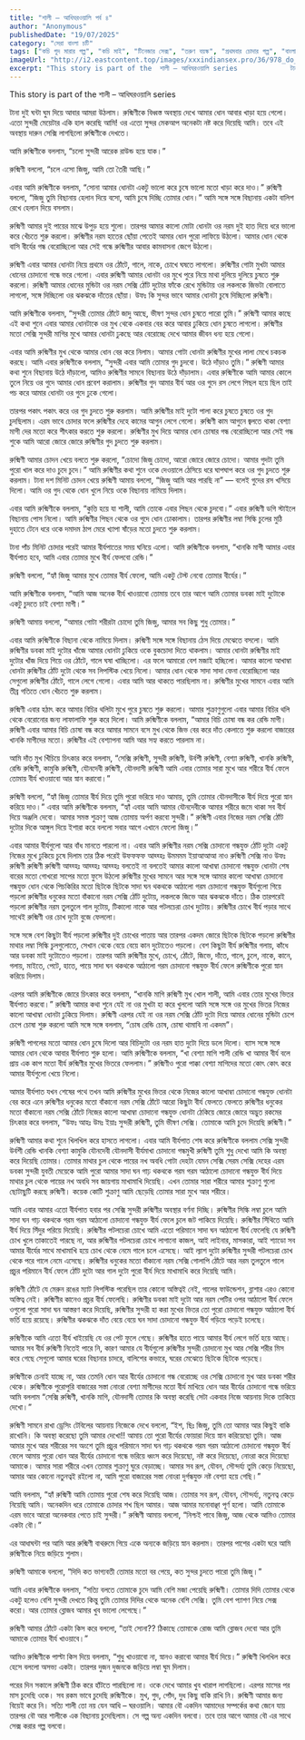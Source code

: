 ```yaml
---
title: "শালী – আধিঘরওয়ালি পর্ব ৪"
author: "Anonymous"
publishedDate: "19/07/2025"
category: "সেরা বাংলা চটি"
tags: ["কচি গুদ মারার গল্প", "কচি মাই", "টিনেজার সেক্স", "তরুণ বয়স্ক", "প্রথমবার চোদার গল্প", "বাংলা চটি গল্প", "শালী জামাইবাবুর চোদন কাহিনী"]
imageUrl: "http://i2.eastcontent.top/images/xxxindiansex.pro/36/978_do_a.jpg"
excerpt: "This story is part of the  শালী – আধিঘরওয়ালি series             টানা দুই ঘন্টা ঘুম দিয়ে আবার আমরা উঠলাম। রুক্মিণীকে বিধ্বস্ত অবস্থায় দেখে আমার ধোন আবার খাড়া হয়ে গেলো। এতো সুন্দরী মেয়েটার একি হাল করেছি..."
---
```


This story is part of the 
শালী – আধিঘরওয়ালি series












টানা দুই ঘন্টা ঘুম দিয়ে আবার আমরা উঠলাম। রুক্মিণীকে বিধ্বস্ত অবস্থায় দেখে আমার ধোন আবার খাড়া হয়ে গেলো। এতো সুন্দরী মেয়েটার একি হাল করেছি আমি! ওর এতো সুন্দর মেকআপ অনেকটা নষ্ট করে দিয়েছি আমি। তবে এই অবস্থায় দারুন সেক্সি লাগছিলো রুক্মিণীকে দেখতে।


আমি রুক্মিণীকে বললাম, “চলো সুন্দরী আরেক রাউন্ড হয়ে যাক।”


রুক্মিণী বললো, “চলে এসো জিজু, আমি তো তৈরী আছি।”


এবার আমি রুক্মিণীকে বললাম, “সোনা আমার ধোনটা একটু ভালো করে চুষে ভালো মতো খাড়া করে দাও।” রুক্মিণী বললো, “জিজু তুমি বিছানায় হেলান দিয়ে বসো, আমি চুষে দিচ্ছি তোমার ধোন।” আমি সঙ্গে সঙ্গে বিছানায় একটা বালিশ রেখে হেলান দিয়ে বসলাম।


রুক্মিণী আমার দুই পায়ের মাঝে উপুড় হয়ে শুলো। তারপর আমার কালো মোটা ধোনটা ওর নরম দুই হাত দিয়ে ধরে ভালো করে খেঁচতে শুরু করলো। রুক্মিণীর নরম হাতের ছোঁয়া পেতেই আমার ধোন পুরো লাফিয়ে উঠলো। আমার ধোন থেকে বাসি বীর্যের গন্ধ বেরোচ্ছিলো আর সেই গন্ধে রুক্মিণীর আবার কামবাসনা জেগে উঠলো।


রুক্মিণী এবার আমার ধোনটা নিয়ে প্রথমে ওর ঠোঁটে, গালে, নাকে, চোখে ঘষতে লাগলো। রুক্মিণীর গোটা মুখটা আমার ধোনের চোদানো গন্ধে ভরে গেলো। এবার রুক্মিণী আমার ধোনটা ওর মুখে পুরে নিয়ে মাথা দুলিয়ে দুলিয়ে চুষতে শুরু করলো। রুক্মিণী আমার ধোনের মুন্ডিটা ওর নরম সেক্সি ঠোঁট দুটোর ফাঁকে রেখে মুন্ডিটায় ওর লকলকে জিভটা বোলাতে লাগলো, সঙ্গে দিচ্ছিলো ওর ঝকঝকে দাঁতের ছোঁয়া। উফঃ কি সুন্দর ভাবে আমার ধোনটা চুষে দিচ্ছিলো রুক্মিণী।


আমি রুক্মিণীকে বললাম, “সুন্দরী তোমার ঠোঁটে জাদু আছে, ভীষণ সুন্দর ধোন চুষতে পারো তুমি।” রুক্মিণী আমার কাছে এই কথা শুনে এবার আমার ধোনটাকে ওর মুখ থেকে একবার বের করে আবার ঢুকিয়ে ধোন চুষতে লাগলো। রুক্মিণীর মতো সেক্সি সুন্দরী মাগির মুখে আমার ধোনটা ঢুকছে আর বেরোচ্ছে দেখে আমার জীবন ধন্য হয়ে গেলো।


এবার আমি রুক্মিণীর মুখ থেকে আমার ধোন বের করে নিলাম। আমার গোটা ধোনটা রুক্মিণীর মুখের লালা মেখে চকচক করছে। আমি এবার রুক্মিণীকে বললাম, “সুন্দরী এবার আমি তোমার গুদ চুদবো। উঠে দাঁড়াও তুমি।” রুক্মিণী আমার কথা শুনে বিছানায় উঠে দাঁড়ালো, আমিও রুক্মিণীর সামনে বিছানায় উঠে দাঁড়ালাম। এবার রুক্মিণীকে আমি আমার কোলে তুলে নিয়ে ওর গুদে আমার ধোন প্রবেশ করালাম। রুক্মিণীর গুদ আমার বীর্য আর ওর গুদে রস লেগে পিছল হয়ে ছিল তাই পচ করে আমার ধোনটা ওর গুদে ঢুকে গেলো।


তারপর পকাৎ পকাৎ করে ওর গুদ চুদতে শুরু করলাম। আমি রুক্মিণীর মাই দুটো পালা করে চুষতে চুষতে ওর গুদ চুদছিলাম। এরম ভাবে চোদার ফলে রুক্মিণীর দেহে কামের আগুন লেগে গেলো। রুক্মিণী কাম আগুনে জ্বলতে থাকা বেশ্যা মাগী দের মতো করে শীৎকার করতে শুরু করলো। রুক্মিণীর মুখ দিয়ে আমার ধোন চোষার গন্ধ বেরোচ্ছিলো আর সেই গন্ধ শুকে আমি আরো জোরে জোরে রুক্মিণীর গুদ চুদতে শুরু করলাম।


রুক্মিণী আমার চোদন খেয়ে বলতে শুরু করলো, “চোদো জিজু চোদো, আরো জোরে জোরে চোদো। আমার গুদটা তুমি পুরো খাল করে দাও চুদে চুদে।” আমি রুক্মিণীর কথা শুনে ওকে দেওয়ালে ঠেসিয়ে ধরে ঘাপঘাপ করে ওর গুদ চুদতে শুরু করলাম। টানা দশ মিনিট চোদন খেয়ে রুক্মিণী আমায় বললো, “জিজু আমি আর পারছি না” — বলেই গুদের রস খসিয়ে দিলো। আমি ওর গুদ থেকে ধোন খুলে নিয়ে ওকে বিছানায় নামিয়ে দিলাম।


এবার আমি রুক্মিণীকে বললাম, “কুত্তি হয়ে যা শালী, আমি তোকে এবার পিছন থেকে চুদবো।” এবার রুক্মিণী ডগি স্টাইলে বিছানায় পোস নিলো। আমি রুক্মিণীর পিছন থেকে ওর গুদে ধোন ঢোকালাম। তারপর রুক্মিণীর লম্বা সিল্কি চুলের মুঠি দুহাতে টেনে ধরে ওকে দমাদম ঠাপ মেরে খ্যাপা ষাঁড়ের মতো চুদতে শুরু করলাম।


টানা পাঁচ মিনিট চোদার পরেই আমার বীর্যপাতের সময় ঘনিয়ে এলো। আমি রুক্মিণীকে বললাম, “খানকি মাগী আমার এবার বীর্যপাত হবে, আমি এবার তোমার মুখে বীর্য ফেলবো রেন্ডি।”


রুক্মিণী বললো, “হ্যাঁ জিজু আমার মুখে তোমার বীর্য ফেলো, আমি একটু টেস্ট নেবো তোমার বীর্যের।”


আমি রুক্মিণীকে বললাম, “আমি আজ অনেক বীর্য খাওয়াবো তোমায় তবে তার আগে আমি তোমার ডবকা মাই দুটোকে একটু চুদতে চাই বেশ্যা মাগী।”


রুক্মিণী আমায় বললো, “আমার গোটা শরীরটা চোদো তুমি জিজু, আমার সব কিছু শুধু তোমার।”


এবার আমি রুক্মিণীকে বিছানা থেকে নামিয়ে দিলাম। রুক্মিণী সঙ্গে সঙ্গে বিছানায় ঠেস দিয়ে মেঝেতে বসলো। আমি রুক্মিণীর ডবকা মাই দুটোর খাঁজে আমার ধোনটা ঢুকিয়ে ওকে বুকচোদা দিতে থাকলাম। আমার ধোনটা রুক্মিণীর মাই দুটোর খাঁজ দিয়ে গিয়ে ওর ঠোঁটে, গালে ঘষা খাচ্ছিলো। এর ফলে আমারো বেশ মজাই হচ্ছিলো। আমার কালো আখাম্বা ধোনটা রুক্মিণীর ঠোঁট দুটো থেকে সব লিপস্টিক খেয়ে নিলো। আমার ধোন থেকে সাদা সাদা ফেনা বেরোচ্ছিলো আর সেগুলো রুক্মিণীর ঠোঁটে, গালে লেগে গেলো। এবার আমি আর থাকতে পারছিলাম না। রুক্মিণীর মুখের সামনে এবার আমি তীব্র গতিতে ধোন খেঁচতে শুরু করলাম।


রুক্মিণী এবার হঠাৎ করে আমার বিচির থলিটা মুখে পুরে চুষতে শুরু করলো। আমার শুক্রাণুগুলো এবার আমার বিচির থলি থেকে বেরোনোর জন্য লাফালাফি শুরু করে দিলো। আমি রুক্মিণীকে বললাম, “আমার বিচি চোষা বন্ধ কর রেন্ডি মাগী। রুক্মিণী এবার আমার বিচি চোষা বন্ধ করে আমার সামনে বসে মুখ থেকে জিভ বের করে দাঁত কেলাতে শুরু করলো বাজারের খানকি মাগীদের মতো। রুক্মিণীর এই বেশ্যাপনা আমি আর সহ্য করতে পারলাম না।


আমি দাঁত মুখ খিঁচিয়ে চিৎকার করে বললাম, “সেক্সি রুক্মিণী, সুন্দরী রুক্মিণী, উর্বশী রুক্মিণী, বেশ্যা রুক্মিণী, খানকি রুক্মিণী, রেন্ডি রুক্মিণী, কামুকি রুক্মিণী, যৌনদেবী রুক্মিণী, যৌনদাসী রুক্মিণী আমি এবার তোমার সারা মুখে আর শরীরে বীর্য ফেলে তোমায় বীর্য খাওয়াবো আর স্নান করাবো।”


রুক্মিণী বললো, “হ্যাঁ জিজু তোমার বীর্য দিয়ে তুমি পুরো ভরিয়ে দাও আমায়, তুমি তোমার যৌনদাসীকে বীর্য দিয়ে পুরো স্নান করিয়ে দাও।” এবার আমি রুক্মিণীকে বললাম, “হ্যাঁ এবার আমি আমার যৌনদেবীকে আমার শরীরে জমে থাকা সব বীর্য দিয়ে অঞ্জলি দেবো। আমার সমস্ত শুক্রাণু আজ তোমায় অর্পণ করবো সুন্দরী।” রুক্মিণী এবার নিজের নরম সেক্সি ঠোঁট দুটোর দিকে আঙ্গুল দিয়ে ইশারা করে বললো সবার আগে এখানে ফেলো জিজু।”


এবার আমার বীর্যগুলো আর বাঁধ মানতে পারলো না। এবার আমি রুক্মিণীর নরম সেক্সি চোদানো গন্ধযুক্ত ঠোঁট দুটো একটু নিজের মুখে ঢুকিয়ে চুষে দিলাম তার ঠিক পরেই উফফফফ আহ্হ্হঃ উমমমম ইয়াআআআ নাও রুক্মিণী সেক্সি নাও উফঃ রুক্মিণী রুক্মিণী রুক্মিণী আহ্হ্হঃ আহ্হ্হঃ আহ্হ্হঃ বলতেই না বলতেই আমার কালো আখাম্বা চোদানো গন্ধযুক্ত ধোনটা শেষ বারের মতো গোখরো সাপের মতো ফুসে উঠলো রুক্মিণীর মুখের সামনে আর সঙ্গে সঙ্গে আমার কালো আখাম্বা চোদানো গন্ধযুক্ত ধোন থেকে পিচকিরির মতো ছিটকে ছিটকে সাদা ঘন থকথকে আঠালো গরম চোদানো গন্ধযুক্ত বীর্যগুলো গিয়ে পড়লো রুক্মিণীর ধনুকের মতো বাঁকানো নরম সেক্সি ঠোঁট দুটোয়, লকলকে জিভে আর ঝকঝকে দাঁতে। ঠিক তারপরেই পড়লো রুক্মিণীর নরম তুলতুলে গাল দুটোয়, টিকালো নাকে আর পটলচেরা চোখ দুটোয়। রুক্মিণীর চোখে বীর্য পড়ার সাথে সাথেই রুক্মিণী ওর চোখ দুটো বুজে ফেললো।


সঙ্গে সঙ্গে বেশ কিছুটা বীর্য পড়লো রুক্মিণীর দুই চোখের পাতায় আর তারপর একদম জোরে ছিটকে ছিটকে পড়লো রুক্মিণীর মাথার লম্বা সিল্কি চুলগুলোতে, সেখান থেকে বেয়ে বেয়ে কান দুটোতেও পড়লো। বেশ কিছুটা বীর্য রুক্মিণীর গলায়, কাঁধে আর ডবকা মাই দুটোতেও পড়লো। তারপর আমি রুক্মিণীর মুখে, চোখে, ঠোঁটে, জিভে, দাঁতে, গালে, চুলে, নাকে, কানে, গলায়, মাইতে, পেটে, হাতে, পায়ে সাদা ঘন থকথকে আঠালো গরম চোদানো গন্ধযুক্ত বীর্য ফেলে রুক্মিণীকে পুরো স্নান করিয়ে দিলাম।


এরপর আমি রুক্মিণীকে জোরে চিৎকার করে বললাম, “খানকি মাগি রুক্মিণী মুখ খোল শালী, আমি এবার তোর মুখের ভিতর বীর্যপাত করবো।” রুক্মিণী আমার কথা শুনে যেই না ওর মুখটা হা করে খুললো আমি সঙ্গে সঙ্গে ওর মুখের ভিতর নিজের কালো আখাম্বা ধোনটা ঢুকিয়ে দিলাম। রুক্মিণী এরপর যেই না ওর নরম সেক্সি ঠোঁট দুটো দিয়ে আমার ধোনের মুন্ডিটা চেপে চেপে চোষা শুরু করলো আমি সঙ্গে সঙ্গে বললাম, “চোষ রেন্ডি চোষ, চোষা থামাবি না একদম”।


রুক্মিণী পাগলের মতো আমার ধোন চুষে দিলো আর বিচিদুটো ওর নরম হাত দুটো দিয়ে ডলে দিলো। ব্যাস সঙ্গে সঙ্গে আমার ধোন থেকে আবার বীর্যপাত শুরু হলো। আমি রুক্মিণীকে বললাম, “খা বেশ্যা মাগি শালী রেন্ডি খা আমার বীর্য বলে প্রায় এক কাপ মতো বীর্য রুক্মিণীর মুখের ভিতরে ফেললাম।” রুক্মিণীও পুরো পাক্কা বেশ্যা মাগিদের মতো কোৎ কোৎ করে আমার বীর্যগুলো খেয়ে নিলো।


আমার বীর্যপাত যখন শেষের পথে তখন আমি রুক্মিণীর মুখের ভিতর থেকে নিজের কালো আখাম্বা চোদানো গন্ধযুক্ত ধোনটা বের করে এনে রুক্মিণীর ধনুকের মতো বাঁকানো নরম সেক্সি ঠোঁটে আরো কিছুটা বীর্য ফেলতে ফেলতে রুক্মিণীর ধনুকের মতো বাঁকানো নরম সেক্সি ঠোঁটে নিজের কালো আখাম্বা চোদানো গন্ধযুক্ত ধোনটা ঠেকিয়ে জোরে জোরে অদ্ভুত রকমের চিৎকার করে বললাম, “উফঃ আহঃ উমঃ ইয়াঃ সুন্দরী রুক্মিণী, তুমি ভীষণ সেক্সি। তোমাকে আমি চুদে দিয়েছি রুক্মিণী।”


রুক্মিণী আমার কথা শুনে খিলখিল করে হাসতে লাগলো। এবার আমি বীর্যপাত শেষ করে রুক্মিণীকে বললাম সেক্সি সুন্দরী উর্বশী রেন্ডি খানকি বেশ্যা কামুকি যৌনদেবী যৌনদাসী বীর্যমাখা চোদানো গন্ধমুখী রুক্মিণী তুমি শুধু দেখো আমি কি অবস্থা করে দিয়েছি তোমার। তোমার মাথার চুল থেকে পায়ের নখ অবধি গোটা দেহটা যেমন সেক্সি সেরম সেক্সি দেহের এরম ডবকা সুন্দরী যুবতী মেয়েকে আমি পুরো আমার সাদা ঘন গাঢ় থকথকে গরম গরম আঠালো চোদানো গন্ধযুক্ত বীর্য দিয়ে মাথার চুল থেকে পায়ের নখ অবধি সব জায়গায় মাখামাখি দিয়েছি। এখন তোমার সারা শরীরে আমার শুক্রাণু গুলো ছোটাছুটি করছে রুক্মিণী। কয়েক কোটি শুক্রাণু আমি ছেড়েছি তোমার সারা মুখে আর শরীরে।


আমি এবার আমার এতো বীর্যপাত হবার পর সেক্সি সুন্দরী রুক্মিণীর অবস্থার বর্ণনা দিচ্ছি। রুক্মিণীর সিল্কি লম্বা চুলে আমি সাদা ঘন গাঢ় থকথকে গরম গরম আঠালো চোদানো গন্ধযুক্ত বীর্য ফেলে চুলে জট পাকিয়ে দিয়েছি। রুক্মিণীর সিঁথিতে আমি বীর্য দিয়ে সিঁদুর পরিয়ে দিয়েছি। রুক্মিণীর পটলচেরা চোখে আমি এতো পরিমানে সাদা ঘন আঠালো বীর্য ফেলেছি যে রুক্মিণী চোখ খুলে তাকাতেই পারছে না, আর রুক্মিণীর পটলচেরা চোখে লাগানো কাজল, আই লাইনার, মাসকারা, আই শ্যাডো সব আমার বীর্যের সাথে মাখামাখি হয়ে চোখ থেকে নেমে গালে চলে এসেছে। আই ল্যাশ দুটো রুক্মিণীর সুন্দরী পটলচেরা চোখ থেকে পরে গালে নেমে এসেছে। রুক্মিণীর ধনুকের মতো বাঁকানো নরম সেক্সি গোলাপি ঠোঁটে আর নরম তুলতুলে গালে প্রচুর পরিমানে বীর্য ফেলে ঠোঁট দুটো আর গাল দুটো পুরো বীর্য দিয়ে মাখামাখি করে দিয়েছি আমি।


রুক্মিণী ঠোঁটে যে মেরুন রঙের ম্যাট লিপস্টিক পরেছিল তার কোনো অস্তিত্বই নেই, গালের ফাউন্ডেশন, ব্লাশার এরও কোনো অস্তিত্ব নেই। রুক্মিণীর কানেও প্রচুর বীর্য ফেলেছি। রুক্মিণীর ডবকা মাই দুটো আর নরম পেটির ওপর আঠালো বীর্য ফেলে ওগুলো পুরো সাদা ঘন আস্তরণ করে দিয়েছি, রুক্মিণীর সুন্দরী হা করা মুখের ভিতর তো পুরো চোদানো গন্ধযুক্ত আঠালো বীর্য ভর্তি হয়ে রয়েছে। রুক্মিণীর ঝকঝকে দাঁত বেয়ে বেয়ে ঘন সাদা চোদানো গন্ধযুক্ত বীর্য গড়িয়ে পড়েই চলেছে।


রুক্মিণীকে আমি এতো বীর্য খাইয়েছি যে ওর পেট ফুলে গেছে। রুক্মিণীর হাতে পায়ে আমার বীর্য লেগে ভর্তি হয়ে আছে। আমার সব বীর্য রুক্মিণী নিতেই পারে নি, কারণ আমার যে বীর্যগুলো রুক্মিণীর সুন্দরী চোদানো মুখ আর সেক্সি শরীর মিস করে গেছে সেগুলো আমার ঘরের বিছানার চাদরে, বালিশের কভারে, ঘরের মেঝেতে ছিটকে ছিটকে পড়েছে।


রুক্মিণীকে চেনাই যাচ্ছে না, আর তেমনি ধোন আর বীর্যের চোদানো গন্ধ বেরোচ্ছে ওর সেক্সি চোদানো মুখ আর ডবকা শরীর থেকে। রুক্মিণীকে পুরোপুরি বাজারের সস্তা নোংরা বেশ্যা মাগীদের মতো বীর্য মাখিয়ে ধোন আর বীর্যের চোদানো গন্ধে ভরিয়ে আমি বললাম “সেক্সি রুক্মিণী, খানকি মাগি, যৌনদাসী তোমার কি অবস্থা করেছি সেটা একবার নিজে আয়নায় দিকে তাকিয়ে দেখো।”


রুক্মিণী সামনে রাখা ড্রেসিং টেবিলের আয়নায় নিজেকে দেখে বললো, “ইশ, ছিঃ জিজু, তুমি তো আমার আর কিছুই বাকি রাখোনি। কি অবস্থা করেছো তুমি আমার দেখো!! আমায় তো পুরো বীর্যের ফোয়ারা দিয়ে স্নান করিয়েছো তুমি। আজ আমার মুখে আর শরীরের সব অংশে তুমি প্রচুর পরিমানে সাদা ঘন গাঢ় থকথকে গরম গরম আঠালো চোদানো গন্ধযুক্ত বীর্য ফেলে আমায় পুরো ধোন আর বীর্যের চোদানো গন্ধে ভরিয়ে ধ্বংস করে দিয়েছো, নষ্ট করে দিয়েছো, নোংরা করে দিয়েছো আমাকে। আমার সারা শরীরে এখন তোমার শুক্রাণু ঘুরে বেড়াচ্ছে। আমার সব রূপ, যৌবন, সৌন্দর্য্য তুমি কেড়ে নিয়েছো, আমার আর কোনো নতুনত্বই রইলো না, আমি পুরো বাজারের সস্তা নোংরা দুর্গন্ধযুক্ত নষ্ট বেশ্যা হয়ে গেছি।”


আমি বললাম, “হ্যাঁ রুক্মিণী আমি তোমায় পুরো শেষ করে দিয়েছি আজ। তোমার সব রূপ, যৌবন, সৌন্দর্য্য, নতুনত্ব কেড়ে নিয়েছি আমি। অনেকদিন ধরে তোমাকে চোদার শখ ছিল আমার। আজ আমার মনোবাঞ্ছা পূর্ণ হলো। আমি তোমাকে এরম ভাবে আরো অনেকবার পেতে চাই সুন্দরী।” রুক্মিণী আমায় বললো, “নিশ্চই পাবে জিজু, আজ থেকে আমিও তোমার একটা বৌ।”


এর আধাঘন্টা পর আমি আর রুক্মিণী বাথরুমে গিয়ে একে অন্যকে জড়িয়ে স্নান করলাম। তারপর পাশের একটা ঘরে আমি রুক্মিণীকে নিয়ে জড়িয়ে শুলাম।


রুক্মিণী আমাকে বললো, “দিদি কত ভাগ্যবতী তোমার মতো বর পেয়ে, কত সুন্দর চুদতে পারো তুমি জিজু।”


আমি এবার রুক্মিণীকে বললাম, “সত্যি বলতে তোমাকে চুদে আমি বেশি মজা পেয়েছি রুক্মিণী। তোমার দিদি তোমার থেকে একটু হলেও বেশি সুন্দরী দেখতে কিন্তু তুমি তোমার দিদির থেকে অনেক বেশি সেক্সি। তুমি বেশ প্যাশণ নিয়ে সেক্স করো। আর তোমার ব্লোজব আমার খুব ভালো লেগেছে।”


রুক্মিণী আমার ঠোঁটে একটা কিস করে বললো, “তাই সোনা?? ঠিকাছে তোমাকে রোজ আমি ব্লোজব দেবো আর তুমি আমাকে তোমার বীর্য খাওয়াবে।”


আমিও রুক্মিণীকে পাল্টা কিস দিয়ে বললাম, “শুধু খাওয়াবো না, স্নানও করাবো আমার বীর্য দিয়ে।” রুক্মিণী খিলখিল করে হেসে বললো অসভ্য একটা। তারপর দুজন দুজনকে জড়িয়ে লম্বা ঘুম দিলাম।


পরের দিন সকালে রুক্মিণী ঠিক করে হাঁটতে পারছিলো না। ওকে দেখে আমার খুব খারাপ লাগছিলো। এরপর মাসের পর মাস চুদেছি ওকে। সব রকম ভাবে চুদেছি রুক্মিণীকে। মুখ, গুদ, পোঁদ, দুধ কিছু বাকি রাখি নি। রুক্মিণী আমার জন্য বিয়েই করে নি। সত্যি শালী তো নয় যেন আধি – ঘরওয়ালি। আমার বৌ একদিন আমাদের সম্পর্কের কথা জেনে যায় তারপর বৌ আর শালীকে এক বিছানায় চুদেছিলাম। সে গল্প অন্য একদিন বলবো। তবে তার আগে আমার বৌ এর সাথে সেক্স করার গল্প বলবো।
